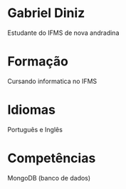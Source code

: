 # Gabriel Diniz
Estudante do IFMS de nova andradina 

# Formação
Cursando informatica no IFMS

# Idiomas
Português e Inglês

# Competências
MongoDB (banco de dados)

